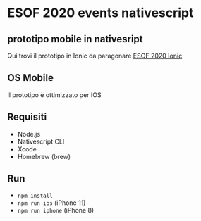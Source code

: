 # ESOF 2020 events nativescript
## prototipo mobile in nativesript
Quì trovi il prototipo in Ionic da paragonare [ESOF 2020 Ionic](https://github.com/Pistoja/esof-events-ionic)

## OS Mobile
Il prototipo è ottimizzato per IOS

## Requisiti
* Node.js
* Nativescript CLI
* Xcode
* Homebrew (brew)

## Run
* `npm install`
* `npm run ios` (iPhone 11)
* `npm run iphone` (iPhone 8)

